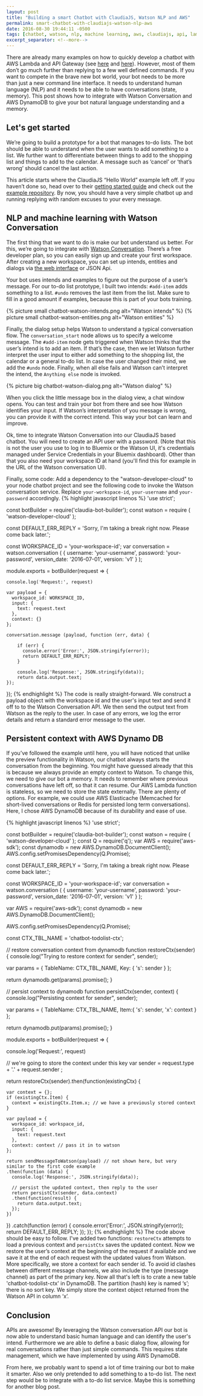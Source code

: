 ```yaml
---
layout: post
title: "Building a smart Chatbot with ClaudiaJS, Watson NLP and AWS"
permalink: smart-chatbot-with-claudiajs-watson-nlp-aws
date: 2016-08-30 19:44:11 -0500
tags: [chatbot, watson, nlp, machine learning, aws, claudiajs, api, lambda, nodejs, apigateway, api, gateway]
excerpt_separator: <!--more-->
---
```

There are already many examples on how to quickly develop a chatbot with AWS Lambda and API Gateway (see [here][claudiajs-examples] and [here][awslabs-chatbot]). However, most of them don’t go much further than replying to a few well defined commands. If you want to compete in the brave new bot world, your bot needs to be more than just a new command line interface. It needs to understand human language (NLP) and it needs to be able to have conversations (state, memory). This post shows how to integrate with Watson Conversation and AWS DynamoDB to give your bot natural language understanding and a memory.
<!--more-->

## Let's get started
We’re going to build a prototype for a bot that manages to-do lists. The bot should be able to understand when the user wants to add something to a list. We further want to differentiate between things to add to the shopping list and things to add to the calendar. A message such as ‘cancel’ or ‘that’s wrong’ should cancel the last action.

This article starts where the ClaudiaJS “Hello World” example left off. If you haven’t done so, head over to their [getting started guide][claudiajs-helloworld] and check out the [example repository][claudiajs-helloworld-repo]. By now, you should have a very simple chatbot up and running replying with random excuses to your every message.

## NLP and machine learning with Watson Conversation
The first thing that we want to do is make our bot understand us better. For this, we’re going to integrate with [Watson Conversation][watson-conversation]. There’s a free developer plan, so you can easily sign up and create your first workspace. After creating a new workspace, you can set up intends, entities and dialogs via [the web interface][watson-conversation-ui] or JSON Api.

Your bot uses intends and examples to figure out the purpose of a user’s message. For our to-do list prototype, I built two intends: `#add-item` adds something to a list. `#undo` removes the last item from the list. Make sure to fill in a good amount if examples, because this is part of your bots training.

{% picture small chatbot-watson-intends.png alt="Watson intends" %}
{% picture small chatbot-watson-entities.png alt="Watson entities" %}

Finally, the dialog setup helps Watson to understand a typical conversation flow. The `conversation_start` node allows us to specify a welcome message. The `#add-item` node gets triggered when Watson thinks that the user’s intend is to add an item. If that’s the case, then we let Watson further interpret the user input to either add something to the shopping list, the calendar or a general to-do list. In case the user changed their mind, we add the `#undo` node. Finally, when all else fails and Watson can’t interpret the intend, the `Anything else` node is invoked.

{% picture big chatbot-watson-dialog.png alt="Watson dialog" %}

When you click the little message box in the dialog view, a chat window opens. You can test and train your bot from there and see how Watson identifies your input. If Watson’s interpretation of you message is wrong, you can provide it with the correct intend. This way your bot can learn and improve. 

Ok, time to integrate Watson Conversation into our ClaudiaJS based chatbot. You will need to create an API user with a password. (Note that this is not the user you use to log in to Bluemix or the Watson UI, it's credentials managed under Service Credentials in your Bluemix dashboard). Other than that you also need your workspace ID at hand (you'll find this for example in the URL of the Watson conversation UI). 

Finally, some code: Add a dependency to the "watson-developer-cloud" to your node chatbot project and see the following code to invoke the Watson conversation service. Replace `your-workspace-id`, `your-username` and `your-password` accordingly.
{% highlight javascript linenos %}
'use strict';

const botBuilder = require('claudia-bot-builder');
const watson = require ( 'watson-developer-cloud' );

const DEFAULT_ERR_REPLY = 'Sorry, I\'m taking a break right now. Please come back later.';

const WORKSPACE_ID = 'your-workspace-id';
var conversation = watson.conversation ( {
  username: 'your-username',
  password: 'your-password',
  version_date: '2016-07-01',
  version: 'v1'
} );

module.exports = botBuilder(request => {

    console.log('Request:', request)

    var payload = {
      workspace_id: WORKSPACE_ID,
      input: {
        text: request.text
      },
      context: {}
    };

    conversation.message (payload, function (err, data) {

        if (err) {
          console.error('Error:', JSON.stringify(error));
          return DEFAULT_ERR_REPLY;
        }
    
        console.log('Response:', JSON.stringify(data));
        return data.output.text;
    });
});
{% endhighlight %}
The code is really straight-forward. We construct a payload object with the workspace id and the user's input text and send it off to to the Watson Conversation API. We then send the output text from Watson as the reply to the user. In case of any errors, we log the error details and return a standard error message to the user.

## Persistent context with AWS Dynamo DB
If you’ve followed the example until here, you will have noticed that unlike the preview functionality in Watson, our chatbot always starts the conversation from the beginning. You might have guessed already that this is because we always provide an empty context to Watson. To change this, we need to give our bot a memory. It needs to remember where previous conversations have left off, so that it can resume. Our AWS Lambda function is stateless, so we need to store the state externally. There are plenty of options. For example, we could use AWS Elasticache (Memcached for short-lived conversations or Redis for persisted long term conversations). Here, I chose AWS DynamoDB because of its durability and ease of use.

{% highlight javascript linenos %}
'use strict';

const botBuilder = require('claudia-bot-builder');
const watson = require ( 'watson-developer-cloud' );
const Q = require('q');
var AWS = require('aws-sdk');
const dynamodb = new AWS.DynamoDB.DocumentClient();
AWS.config.setPromisesDependency(Q.Promise);

const DEFAULT_ERR_REPLY = 'Sorry, I\'m taking a break right now. Please come back later.';

const WORKSPACE_ID = 'your-workspace-id';
var conversation = watson.conversation ( {
  username: 'your-username',
  password: 'your-password',
  version_date: '2016-07-01',
  version: 'v1'
} );

var AWS = require('aws-sdk');
const dynamodb = new AWS.DynamoDB.DocumentClient();

AWS.config.setPromisesDependency(Q.Promise);

const CTX_TBL_NAME = 'chatbot-todolist-ctx';

// restore conversation context from dynamodb
function restoreCtx(sender)
{
  console.log("Trying to restore context for sender", sender);

  var params = {
    TableName: CTX_TBL_NAME,
    Key: {
      's': sender
    }
  };

  return dynamodb.get(params).promise();
}

// persist context to dynamodb
function persistCtx(sender, context)
{
  console.log("Persisting context for sender", sender);

  var params = {
      TableName: CTX_TBL_NAME,
      Item:{
          's': sender,
          'x': context
      }
  };

  return dynamodb.put(params).promise();
}

module.exports = botBuilder(request => {

  console.log('Request:', request)

  // we're going to store the context under this key
  var sender = request.type + '.' + request.sender ;

  return restoreCtx(sender).then(function(existingCtx) {

    var context = {};
    if (existingCtx.Item) {
      context = existingCtx.Item.x; // we have a previously stored context
    }

    var payload = {
      workspace_id: workspace_id,
      input: {
        text: request.text
      },
      context: context // pass it in to watson
    };

    return sendMessageToWatson(payload) // not shown here, but very similar to the first code example
    .then(function (data) {
      console.log('Response:', JSON.stringify(data));

      // persist the updated context, then reply to the user
      return persistCtx(sender, data.context)
      .then(function(result) {
        return data.output.text;
      });
    })
  })
  .catch(function (error) { 
    console.error('Error:', JSON.stringify(error));
    return DEFAULT_ERR_REPLY;
  });
});
{% endhighlight %}
The code above should be easy to follow. I've added two functions: `restoreCtx` attempts to load a previous context and `persistCtx` saves the updated context. Now we restore the user’s context at the beginning of the request if available and we save it at the end of each request with the updated values from Watson. More specifically, we store a context for each sender id. To avoid id clashes between different message channels, we also include the type (message channel) as part of the primary key. Now all that's left is to crate a new table 'chatbot-todolist-ctx' in DynamoDB. The partition (hash) key is named ‘s’; there is no sort key. We simply store the context object returned from the Watson API in column ‘x’.

## Conclusion
APIs are awesome! By leveraging the Watson conversation API our bot is now able to understand basic human language and can identify the user's intend. Furthermore we are able to define a basic dialog flow, allowing for real conversations rather than just simple commands. This requires state management, which we have implemented by using AWS DynamoDB.

From here, we probably want to spend a lot of time training our bot to make it smarter. Also we only pretended to add something to a to-do list. The next step would be to integrate with a to-do list service. Maybe this is something for another blog post.

[claudiajs-examples]: https://github.com/claudiajs/example-projects#chat-bots
[awslabs-chatbot]: https://github.com/awslabs/aws-serverless-chatbot-sample
[claudiajs-helloworld]: https://claudiajs.com/tutorials/hello-world-chatbot.html
[claudiajs-helloworld-repo]: https://github.com/claudiajs/example-projects/tree/master/simple-bot
[watson-conversation]: https://www.ibm.com/watson/developercloud/conversation.html
[watson-conversation-ui]: https://www.ibmwatsonconversation.com
